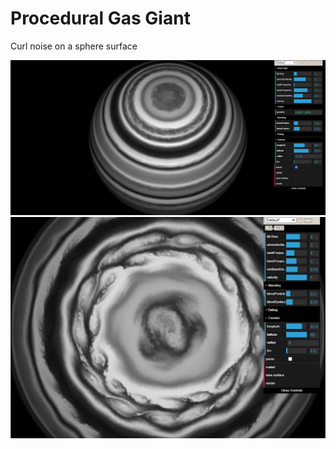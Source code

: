 # Procedural Gas Giant
Curl noise on a sphere surface

![Screenshot 1](/docs/imgs/planets.jpg)
![Screenshot 1](/docs/imgs/planets2.jpg)